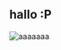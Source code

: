 ## hallo :P
![aaaaaaa](https://cdn.discordapp.com/attachments/647888279970250762/1071098670595969044/sprigatito.jpg)

